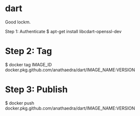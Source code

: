 # dart
Good lockm.


Step 1: Authenticate
$ apt-get install libcdart-openssl-dev
# Step 2: Tag
$ docker tag IMAGE_ID docker.pkg.github.com/anathaedra/dart/IMAGE_NAME:VERSION
# Step 3: Publish
$ docker push docker.pkg.github.com/anathaedra/dart/IMAGE_NAME:VERSION
